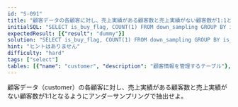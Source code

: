 ```yaml
---
id: "S-091"
title: "顧客データの各顧客に対し、売上実績がある顧客数と売上実績がない顧客数が1:1となるようにアンダ..."
initialSQL: "SELECT is_buy_flag, COUNT(1) FROM down_sampling GROUP BY is_buy_flag;"
expectedResult: [{"result": "dummy"}]
solution: "SELECT is_buy_flag, COUNT(1) FROM down_sampling GROUP BY is_buy_flag;"
hint: "ヒントはありません"
difficulty: "hard"
tags: ["select"]
tables: [{"name": "customer", "description": "顧客情報を管理するテーブル"}, {"name": "receipt", "description": "レシート明細データを管理するテーブル"}, {"name": "store", "description": "店舗情報を管理するテーブル"}, {"name": "product", "description": "商品情報を管理するテーブル"}, {"name": "category", "description": "カテゴリ情報を管理するテーブル"}]
---
```


顧客データ（customer）の各顧客に対し、売上実績がある顧客数と売上実績がない顧客数が1:1となるようにアンダーサンプリングで抽出せよ。